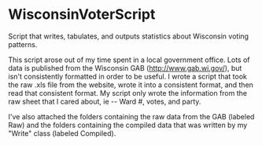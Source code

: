 # WisconsinVoterScript
Script that writes, tabulates, and outputs statistics about Wisconsin voting patterns.

This script arose out of my time spent in a local government office. Lots of data is published from the Wisconsin GAB (http://www.gab.wi.gov/), but isn't consistently formatted in order to be useful. I wrote a script that took the raw .xls file from the website, wrote it into a consistent format, and then read that consistent format. My script only wrote the information from the raw sheet that I cared about, ie -- Ward #, votes, and party. 

I've also attached the folders containing the raw data from the GAB (labeled Raw) and the folders containing the compiled data that was written by my "Write" class (labeled Compiled).
